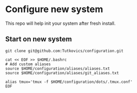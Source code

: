# Configure new system

This repo will help init your system after fresh install.

## Start on new system
```
git clone git@github.com:Tutkovics/configuration.git

cat << EOF >> $HOME/.bashrc
# Add custom aliases
source $HOME/configuration/aliases/aliases.txt
source $HOME/configuration/aliases/git_aliases.txt

alias tmux='tmux -f $HOME/configuration/dots/.tmux.conf'
EOF
```